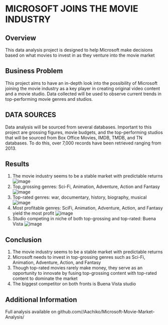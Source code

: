 # MICROSOFT JOINS THE MOVIE INDUSTRY
## Overview
This data analysis project is designed to help Microsoft make decisions based on what movies to invest in as they venture into the movie market
## Business Problem
This project aims to have an in-depth look into the possibility of Microsoft joining the movie industry as a key player in creating original video content and a movie studio. 
Data collected will be used to observe current trends in top-performing movie genres and studios.
## DATA SOURCES
Data analysis will be sourced from several databases.
Important to this project are grossing figures, movie budgets, and the top-performing studios that will be sourced from Box Office Movies, IMDB, TMDB, and TN databases.
To do this, over 7,000 records have been retrieved ranging from 2013.
## Results
1. The movie industry seems to be a stable market with predictable returns
![image](https://github.com/Aachiko/Microsoft-Movie-Market-Analysis/assets/117164823/61df3d9c-31b3-455c-a068-042ea2711c18)
2. Top_grossing genres: Sci-Fi, Animation, Adventure, Action and Fantasy
![image](https://github.com/Aachiko/Microsoft-Movie-Market-Analysis/assets/117164823/552c977d-f029-443b-a73b-0983a07820f2)
3. Top-rated genres: war, documentary, history, biography, musical
![image](https://github.com/Aachiko/Microsoft-Movie-Market-Analysis/assets/117164823/37ef2f28-37d9-4f02-94c9-ed006c858855)
4. Most profitable genres: SciFi, Animation, Adventure, Action, and Fantasy yield the most profit
![image](https://github.com/Aachiko/Microsoft-Movie-Market-Analysis/assets/117164823/9266dfce-2b81-41df-a94e-dab6a6897a1b)
5. Studio competing in niche of both top-grossing and top-rated: Buena Vista
![image](https://github.com/Aachiko/Microsoft-Movie-Market-Analysis/assets/117164823/501e44c9-6727-4531-a6e4-1d0c8d14e268)

## Conclusion
1) The movie industry seems to be a stable market with predictable returns 
2) Microsoft needs to invest in top-grossing genres such as Sci-Fi, Animation, Adventure, Action, and Fantasy 
3) Though top-rated movies rarely make money, they serve as an opportunity to innovate by fusing top-grossing content with top-rated content to dominate the market
4) The biggest competitor on both fronts is Buena Vista studio

## Additional Information
Full analysis available on github.com//Aachiko/Microsoft-Movie-Market-Analysis/

